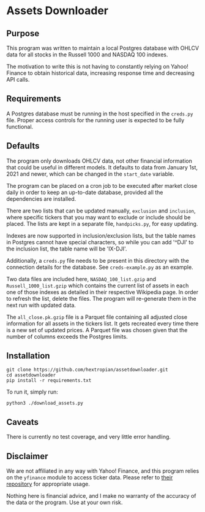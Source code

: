 # Assets Downloader

## Purpose
This program was written to maintain a local Postgres database with OHLCV data for all stocks in the Russell 1000 and NASDAQ 100 indexes.

The motivation to write this is not having to constantly relying on Yahoo! Finance to obtain historical data, increasing response time and decreasing API calls.

## Requirements

A Postgres database must be running in the host specified in the `creds.py` file. Proper access controls for the running user is expected to be fully functional.

## Defaults
The program only downloads OHLCV data, not other financial information that could be useful in different models. It defaults to data from January 1st, 2021 and newer, which can be changed in the `start_date` variable.

The program can be placed on a cron job to be executed after market close daily in order to keep an up-to-date database, provided all the dependencies are installed.

There are two lists that can be updated manually, `exclusion` and `inclusion`, where specific tickers that you may want to exclude or include should be placed. The lists are kept in a separate file, `handpicks.py`, for easy updating.

Indexes are now supported in inclusion/exclusion lists, but the table names in Postgres cannot have special characters, so while you can add '^DJI' to the inclusion list, the table name will be 'IX-DJI'.

Additionally, a `creds.py` file needs to be present in this directory with the connection details for the database. See `creds-example.py` as an example.

Two data files are included here, `NASDAQ_100_list.gzip` and `Russell_1000_list.gzip` which contains the current list of assets in each one of those indexes as detailed in their respective Wikipedia page. In order to refresh the list, delete the files. The program will re-generate them in the next run with updated data.

The `all_close.pk.gzip` file is a Parquet file containing all adjusted close information for all assets in the tickers list. It gets recreated every time there is a new set of updated prices. A Parquet file was chosen given that the number of columns exceeds the Postgres limits.

## Installation

```
git clone https://github.com/hextropian/assetdownloader.git
cd assetdownloader
pip install -r requirements.txt
```

To run it, simply run:

```
python3 ./download_assets.py
```

## Caveats

There is currently no test coverage, and very little error handling.

## Disclaimer

We are not affiliated in any way with Yahoo! Finance, and this program relies on the `yfinance` module to access ticker data. Please refer to [their repository](https://github.com/ranaroussi/yfinance) for appropriate usage.

Nothing here is financial advice, and I make no warranty of the accuracy of the data or the program. Use at your own risk.